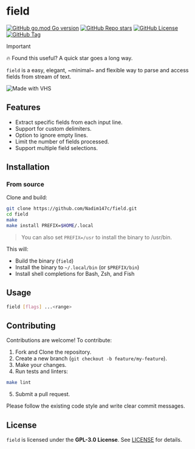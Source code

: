 # field

[![GitHub go.mod Go version](https://img.shields.io/github/go-mod/go-version/Nadim147c/field?style=for-the-badge&logo=go&labelColor=11140F&color=BBE9AA)](https://pkg.go.dev/github.com/Nadim147c/field)
[![GitHub Repo stars](https://img.shields.io/github/stars/Nadim147c/field?style=for-the-badge&logo=github&labelColor=11140F&color=BBE9AA)](https://github.com/Nadim147c/field)
[![GitHub License](https://img.shields.io/github/license/Nadim147c/field?style=for-the-badge&logo=gplv3&labelColor=11140F&color=BBE9AA)](./LICENSE)
[![GitHub Tag](https://img.shields.io/github/v/tag/Nadim147c/field?include_prereleases&sort=semver&style=for-the-badge&logo=git&labelColor=11140F&color=BBE9AA)](https://github.com/Nadim147c/field/tags)

> [!IMPORTANT]
> 🔥 Found this useful? A quick star goes a long way.

`field` is a easy, elegant, ~minimal~ and flexible way to parse and access fields
from stream of text.

![Made with VHS](https://vhs.charm.sh/vhs-18AOVv7alBxt36JtlnV0h2.gif)

## Features

- Extract specific fields from each input line.
- Support for custom delimiters.
- Option to ignore empty lines.
- Limit the number of fields processed.
- Support multiple field selections.

## Installation

### From source

Clone and build:

```bash
git clone https://github.com/Nadim147c/field.git
cd field
make
make install PREFIX=$HOME/.local
```

> You can also set `PREFIX=/usr` to install the binary to /usr/bin.

This will:

- Build the binary (`field`)
- Install the binary to `~/.local/bin` (or `$PREFIX/bin`)
- Install shell completions for Bash, Zsh, and Fish

## Usage

```bash
field [flags] ...<range>
```

## Contributing

Contributions are welcome! To contribute:

1. Fork and Clone the repository.
2. Create a new branch (`git checkout -b feature/my-feature`).
3. Make your changes.
4. Run tests and linters:

```bash
make lint
```

5. Submit a pull request.

Please follow the existing code style and write clear commit messages.

## License

`field` is licensed under the **GPL-3.0 License**. See [LICENSE](LICENSE) for details.
